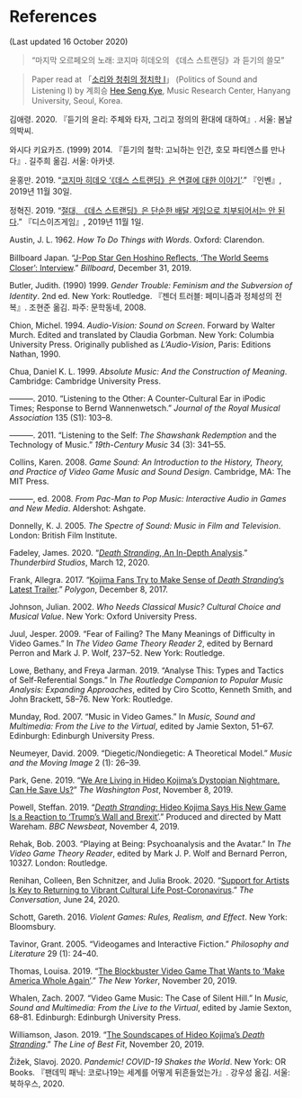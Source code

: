 # References

(Last updated 16 October 2020)

> “마지막 오르페오의 노래: 코지마 히데오의 《데스 스트랜딩》과 듣기의 쓸모”

> Paper read at 「[소리와 청취의 정치학 I](http://mrc.hanyang.ac.kr/politics-sound-listening-i/program/)」 (Politics of Sound and Listening I) by 계희승 [Hee Seng Kye](https://undoingmusicology.com), Music Research Center, Hanyang University, Seoul, Korea.

김애령. 2020. 『듣기의 윤리: 주체와 타자, 그리고 정의의 환대에 대하여』. 서울: 봄날의박씨.

와시다 키요카즈. (1999) 2014. 『듣기의 철학: 고뇌하는 인간, 호모 파티엔스를 만나다』. 길주희 옮김. 서울: 아카넷.

윤홍만. 2019. “[코지마 히데오 ‘《데스 스트랜딩》은 연결에 대한 이야기’](http://www.inven.co.kr/webzine/news/?news=230801).” 『인벤』, 2019년 11월 30일.

정혁진. 2019. “[절대, 《데스 스트랜딩》은 단순한 배달 게임으로 치부되어서는 안 된다](https://www.thisisgame.com/webzine/news/nboard/16/?n=99113).” 『디스이즈게임』, 2019년 11월 1일.

Austin, J. L. 1962. *How To Do Things with Words*. Oxford: Clarendon.

Billboard Japan. “[J-Pop Star Gen Hoshino Reﬂects, ‘The World Seems Closer’: Interview](https://www.billboard.com/index.php/articles/news/international/8547194/japan-gen-hoshino-pop-virus-tour-interview).” *Billboard*, December 31, 2019.

Butler, Judith. (1990) 1999. *Gender Trouble: Feminism and the Subversion of Identity*. 2nd ed. New York: Routledge. 『젠더 트러블: 페미니즘과 정체성의 전복』. 조현준 옮김. 파주: 문학동네, 2008.

Chion, Michel. 1994. *Audio-Vision: Sound on Screen*. Forward by Walter Murch. Edited and translated by Claudia Gorbman. New York: Columbia University Press. Originally published as *L’Audio-Vision*, Paris: Editions Nathan, 1990.

Chua, Daniel K. L. 1999. *Absolute Music: And the Construction of Meaning*. Cambridge: Cambridge University Press.

———. 2010. “Listening to the Other: A Counter-Cultural Ear in iPodic Times; Response to Bernd Wannenwetsch.” *‌Journal of the Royal Musical Association* 135 (S1): 103–8.

———. 2011. “Listening to the Self: *The Shawshank Redemption* and the Technology of Music.” *19th-Century Music* 34 (3): 341–55.

Collins, Karen. 2008. *Game Sound: An Introduction to the History, Theory, and Practice of Video Game Music and Sound Design*. Cambridge, MA: The MIT Press.

———, ed. 2008. *From Pac-Man to Pop Music: Interactive Audio in Games and New Media*. Aldershot: Ashgate.

Donnelly, K. J. 2005. *The Spectre of Sound: Music in Film and Television*. London: British Film Institute.

Fadeley, James. 2020. “[*Death Stranding*, An In-Depth Analysis](https://tbirdstudios.com/game-reviews/death-stranding-an-in-depth-analysis/).” *Thunderbird Studios*, March 12, 2020.

Frank, Allegra. 2017. “[Kojima Fans Try to Make Sense of *Death Stranding*’s Latest Trailer](https://www.polygon.com/2017/12/8/16752560/death-stranding-new-trailer-2017-theory).” *Polygon*, December 8, 2017.

Johnson, Julian. 2002. *Who Needs Classical Music? Cultural Choice and Musical Value*. New York: Oxford University Press.

Juul, Jesper. 2009. “Fear of Failing? The Many Meanings of Difficulty in Video Games.” In *The Video Game Theory Reader 2*, edited by Bernard Perron and Mark J. P. Wolf, 237–52. New York: Routledge.

Lowe, Bethany, and Freya Jarman. 2019. “Analyse This: Types and Tactics of Self-Referential Songs.” In *The Routledge Companion to Popular Music Analysis: Expanding Approaches*, edited by Ciro Scotto, Kenneth Smith, and John Brackett, 58–76. New York: Routledge.

Munday, Rod. 2007. “Music in Video Games.” In *Music, Sound and Multimedia: From the Live to the Virtual*, edited by Jamie Sexton, 51–67. Edinburgh: Edinburgh University Press.

Neumeyer, David. 2009. “Diegetic/Nondiegetic: A Theoretical Model.” *Music and the Moving Image* 2 (1): 26–39.

Park, Gene. 2019. “[We Are Living in Hideo Kojima’s Dystopian Nightmare. Can He Save Us?](https://www.washingtonpost.com/video-games/2019/11/08/we-are-living-hideo-kojimas-dystopian-nightmare-can-he-save-us/)” *The Washington Post*, November 8, 2019.

Powell, Steffan. 2019. “[*Death Stranding*: Hideo Kojima Says His New Game Is a Reaction to ‘Trump’s Wall and Brexit’](https://www.bbc.com/news/av/newsbeat-50269587).” Produced and directed by Matt Wareham. *BBC Newsbeat*, November 4, 2019.

Rehak, Bob. 2003. “Playing at Being: Psychoanalysis and the Avatar.” In *The Video Game Theory Reader*, edited by Mark J. P. Wolf and Bernard Perron, 10327. London: Routledge.

Renihan, Colleen, Ben Schnitzer, and Julia Brook. 2020. “[Support for Artists Is Key to Returning to Vibrant Cultural Life Post-Coronavirus](https://theconversation.com/support-for-artists-is-key-to-returning-to-vibrant-cultural-life-post-coronavirus-138048).” *The Conversation*, June 24, 2020.

Schott, Gareth. 2016. *Violent Games: Rules, Realism, and Effect*. New York: Bloomsbury.

Tavinor, Grant. 2005. “Videogames and Interactive Fiction.” *Philosophy and Literature* 29 (1): 24–40.

Thomas, Louisa. 2019. “[The Blockbuster Video Game That Wants to ‘Make America Whole Again’](https://www.newyorker.com/sports/sporting-scene/the-blockbuster-video-game-that-wants-to-make-america-whole-again).” *The New Yorker*, November 20, 2019.

Whalen, Zach. 2007. “Video Game Music: The Case of Silent Hill.” In *Music, Sound and Multimedia: From the Live to the Virtual*, edited by Jamie Sexton, 68–81. Edinburgh: Edinburgh University Press.

Williamson, Jason. 2019. “[The Soundscapes of Hideo Kojima’s *Death Stranding*](https://www.thelineofbestﬁt.com/features/articles/death-stranding-hideo-kojima-soundscapes).” *The Line of Best Fit*, November 20, 2019.

Žižek, Slavoj. 2020. *Pandemic! COVID-19 Shakes the World*. New York: OR Books. 『팬데믹 패닉: 코로나19는 세계를 어떻게 뒤흔들었는가』. 강우성 옮김. 서울: 북하우스, 2020.
